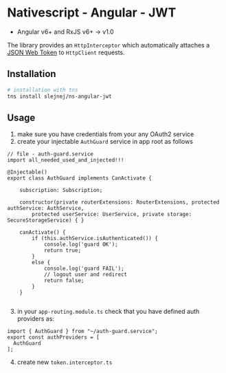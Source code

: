 # Nativescript - Angular - JWT


- Angular v6+ and RxJS v6+ -> v1.0

The library provides an `HttpInterceptor` which automatically attaches a [JSON Web Token](https://jwt.io) to `HttpClient` requests.

## Installation

```bash
# installation with tns
tns install slejnej/ns-angular-jwt
```

## Usage
1. make sure you have credentials from your any OAuth2 service
2. create your injectable `AuthGuard` service in app root as follows
```
// file - auth-guard.service
import all_needed_used_and_injected!!!

@Injectable()
export class AuthGuard implements CanActivate {

    subscription: Subscription;
    
    constructor(private routerExtensions: RouterExtensions, protected authService: AuthService,
        protected userService: UserService, private storage: SecureStorageService) { }
    
    canActivate() {
        if (this.authService.isAuthenticated()) {
            console.log('guard OK');
            return true;
        }
        else {
            console.log('guard FAIL');
            // logout user and redirect
            return false;
        }
    }
    
```
3. in your `app-routing.module.ts` check that you have defined auth providers as:
```
import { AuthGuard } from "~/auth-guard.service";
export const authProviders = [
  AuthGuard
];
```
4. create new `token.interceptor.ts`
```

```